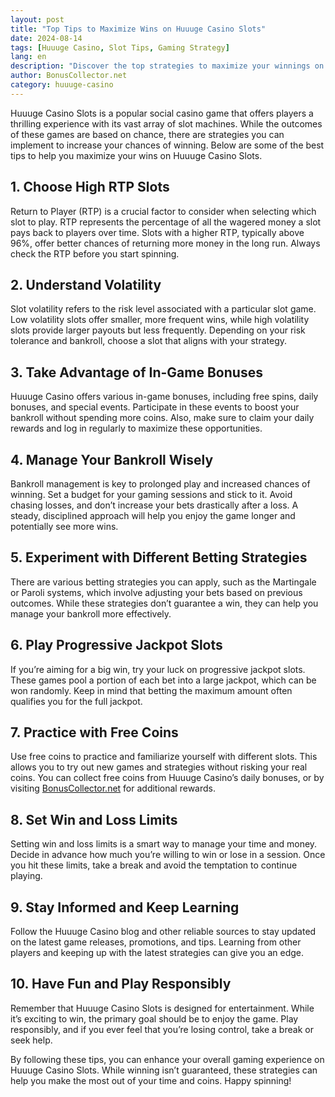 ```yaml
---
layout: post  
title: "Top Tips to Maximize Wins on Huuuge Casino Slots"
date: 2024-08-14
tags: [Huuuge Casino, Slot Tips, Gaming Strategy]
lang: en
description: "Discover the top strategies to maximize your winnings on Huuuge Casino Slots. Learn how to choose the right games, manage your bankroll, and take advantage of in-game bonuses."
author: BonusCollector.net  
category: huuuge-casino
---
```


Huuuge Casino Slots is a popular social casino game that offers players a thrilling experience with its vast array of slot machines. While the outcomes of these games are based on chance, there are strategies you can implement to increase your chances of winning. Below are some of the best tips to help you maximize your wins on Huuuge Casino Slots.

## 1. Choose High RTP Slots
Return to Player (RTP) is a crucial factor to consider when selecting which slot to play. RTP represents the percentage of all the wagered money a slot pays back to players over time. Slots with a higher RTP, typically above 96%, offer better chances of returning more money in the long run. Always check the RTP before you start spinning.

## 2. Understand Volatility
Slot volatility refers to the risk level associated with a particular slot game. Low volatility slots offer smaller, more frequent wins, while high volatility slots provide larger payouts but less frequently. Depending on your risk tolerance and bankroll, choose a slot that aligns with your strategy.

## 3. Take Advantage of In-Game Bonuses
Huuuge Casino offers various in-game bonuses, including free spins, daily bonuses, and special events. Participate in these events to boost your bankroll without spending more coins. Also, make sure to claim your daily rewards and log in regularly to maximize these opportunities.

## 4. Manage Your Bankroll Wisely
Bankroll management is key to prolonged play and increased chances of winning. Set a budget for your gaming sessions and stick to it. Avoid chasing losses, and don’t increase your bets drastically after a loss. A steady, disciplined approach will help you enjoy the game longer and potentially see more wins.

## 5. Experiment with Different Betting Strategies
There are various betting strategies you can apply, such as the Martingale or Paroli systems, which involve adjusting your bets based on previous outcomes. While these strategies don’t guarantee a win, they can help you manage your bankroll more effectively.

## 6. Play Progressive Jackpot Slots
If you’re aiming for a big win, try your luck on progressive jackpot slots. These games pool a portion of each bet into a large jackpot, which can be won randomly. Keep in mind that betting the maximum amount often qualifies you for the full jackpot.

## 7. Practice with Free Coins
Use free coins to practice and familiarize yourself with different slots. This allows you to try out new games and strategies without risking your real coins. You can collect free coins from Huuuge Casino’s daily bonuses, or by visiting [BonusCollector.net](https://bonuscollector.net/hit-it-rich-free-chips/) for additional rewards.

## 8. Set Win and Loss Limits
Setting win and loss limits is a smart way to manage your time and money. Decide in advance how much you’re willing to win or lose in a session. Once you hit these limits, take a break and avoid the temptation to continue playing.

## 9. Stay Informed and Keep Learning
Follow the Huuuge Casino blog and other reliable sources to stay updated on the latest game releases, promotions, and tips. Learning from other players and keeping up with the latest strategies can give you an edge.

## 10. Have Fun and Play Responsibly
Remember that Huuuge Casino Slots is designed for entertainment. While it’s exciting to win, the primary goal should be to enjoy the game. Play responsibly, and if you ever feel that you’re losing control, take a break or seek help.

By following these tips, you can enhance your overall gaming experience on Huuuge Casino Slots. While winning isn’t guaranteed, these strategies can help you make the most out of your time and coins. Happy spinning!